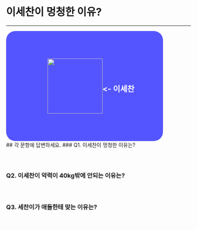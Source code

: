 # 이세찬이 멍청한 이유?
<hr>
<style>
    #banner {
        background-color: #55F;
        width: 85%;
        height: 300px;
        border-radius: 25px 25px;
        display: flex;
        flex-direction: row;
        align-items: center;
        justify-content: center;
    }
    #banner > img {
        margin-left: 15%;
    }
    #banner > h2 {
        margin-right: 30px;
    }
</style>
<div id="banner">
    <img src="../po.png" width="150px">
    <h2 style="color: #FFF;"><- 이세찬</h2>
</div>
## 각 문항에 답변하세요.
### Q1. 이세찬이 멍청한 이유는?

<h4 contenteditable="true" onkeydown="return event.key !== 'Enter'" style="color: lightblue; border: 1px solid white; border-radius: 10px 10px;"></h4>

### Q2. 이세찬이 악력이 40kg밖에 안되는 이유는?

<h4 contenteditable="true" onkeydown="return event.key !== 'Enter'" style="color: lightblue; border: 1px solid white; border-radius: 10px 10px;"></h4>

### Q3. 세찬이가 애들한테 맞는 이유는?

<h4 contenteditable="true" onkeydown="return event.key !== 'Enter'" style="color: lightblue; border: 1px solid white; border-radius: 10px 10px;"></h4>
